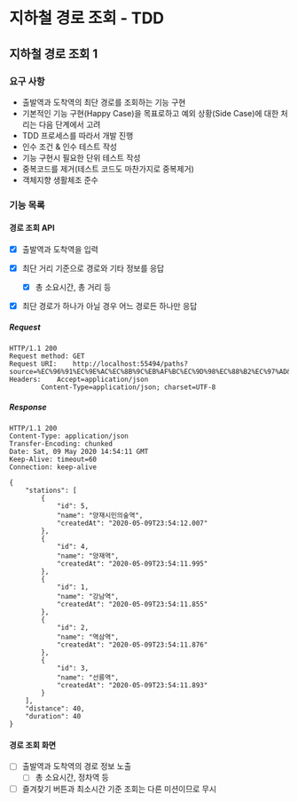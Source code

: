 # 지하철 경로 조회 - TDD

## 지하철 경로 조회 1
### 요구 사항
- 출발역과 도착역의 최단 경로를 조회하는 기능 구현
- 기본적인 기능 구현(Happy Case)을 목표로하고 예외 상황(Side Case)에 대한 처리는 다음 단계에서 고려
- TDD 프로세스를 따라서 개발 진행
- 인수 조건 & 인수 테스트 작성
- 기능 구현시 필요한 단위 테스트 작성
- 중복코드를 제거(테스트 코드도 마찬가지로 중복제거)
- 객체지향 생활체조 준수

### 기능 목록
#### 경로 조회 API
- [x] 출발역과 도착역을 입력
- [x] 최단 거리 기준으로 경로와 기타 정보를 응답
    - [x] 총 소요시간, 총 거리 등
- [x] 최단 경로가 하나가 아닐 경우 어느 경로든 하나만 응답


##### Request
```
HTTP/1.1 200 
Request method:	GET
Request URI:	http://localhost:55494/paths?source=%EC%96%91%EC%9E%AC%EC%8B%9C%EB%AF%BC%EC%9D%98%EC%88%B2%EC%97%AD&target=%EC%84%A0%EB%A6%89%EC%97%AD
Headers: 	Accept=application/json
		Content-Type=application/json; charset=UTF-8
```

##### Response
```
HTTP/1.1 200 
Content-Type: application/json
Transfer-Encoding: chunked
Date: Sat, 09 May 2020 14:54:11 GMT
Keep-Alive: timeout=60
Connection: keep-alive

{
    "stations": [
        {
            "id": 5,
            "name": "양재시민의숲역",
            "createdAt": "2020-05-09T23:54:12.007"
        },
        {
            "id": 4,
            "name": "양재역",
            "createdAt": "2020-05-09T23:54:11.995"
        },
        {
            "id": 1,
            "name": "강남역",
            "createdAt": "2020-05-09T23:54:11.855"
        },
        {
            "id": 2,
            "name": "역삼역",
            "createdAt": "2020-05-09T23:54:11.876"
        },
        {
            "id": 3,
            "name": "선릉역",
            "createdAt": "2020-05-09T23:54:11.893"
        }
    ],
    "distance": 40,
    "duration": 40
}
```

#### 경로 조회 화면
- [ ] 출발역과 도착역의 경로 정보 노출
    - [ ] 총 소요시간, 정차역 등
- [ ] 즐겨찾기 버튼과 최소시간 기준 조회는 다른 미션이므로 무시
